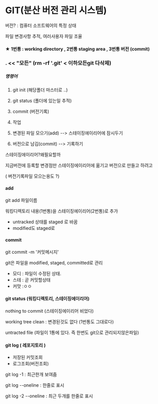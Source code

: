# GIT(분산 버전 관리 시스템)

버전? : 컴퓨터 소프트웨어의 특정 상태

파일 변경사항 추적, 여러사용자 파일 조율



#### ★ 1번통 : working directory , 2번통 staging area , 3번통 버전 (commit)



### . << "모든" (rm -rf '.git' < 이하모든git 다삭제)



##### 명령어

1. git init (해당폴더 마스터로 ..)
2. git status (폴더에 있는일 추적)
3. commit (버전기록)



1. 작업
2. 변경된 파일 모으기(add) --> 스테이징에이리어에 잠시두기
3. 버전으로 남김(commit) --> 기록하기

스테이징에이리어?왜필요할까

지금버전에 등록할 변경점만 스테이징에이리어에 옮기고 버전으로 만들고 하려고

( 버전기록파일 모으는용도 ?)



#### add

git add 파일이름

워킹디렉토리 내용(1번통)을 스테이징에이리어(2번통)로 추가

- untracked 상태를 staged 로 바꿈
- modified도 staged로



#### commit 

git commit -m '커밋메시지'



git은 파일을 modified, staged, committed로 관리

- 모디 : 파일이 수정된 상태.
- 스테 : 곧 커밋할상태
- 커맛 :ㅇㅇ



#### git status (워킹디렉토리, 스테이징에이리어)

nothing to commit (스테이징에이리어 비었다)

working tree clean : 변경된것도 없다 (1번통도 그대로다)

untracted file (파일이 1통에 있다. 즉 한번도 git으로 관리되지않은파일)



#### git log ( 레포지토리 )

- 저장된 커밋조회
- 로그조회(버전조회)

git log -1 : 최근한개 보여줌

git log --oneline : 한줄로 표시

git log -2 --oneline : 최근 두개를 한줄로 표시

